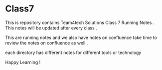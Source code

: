 # Class7
This is repository contains Team4tech Solutions Class 7 Running Notes .
This notes will be updated after every class . 

This are running notes and we also have notes on confluence 
take time to review the notes on confluence as well . 

each directory has different notes for different tools or technology

Happy Learning ! 
